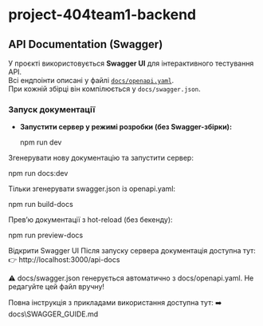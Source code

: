 # project-404team1-backend

## API Documentation (Swagger)

У проєкті використовується **Swagger UI** для інтерактивного тестування API.  
Всі ендпоінти описані у файлі [`docs/openapi.yaml`](docs/openapi.yaml).  
При кожній збірці він компілюється у `docs/swagger.json`.

### Запуск документації

- **Запустити сервер у режимі розробки (без Swagger-збірки):**

  npm run dev

Згенерувати нову документацію та запустити сервер:

npm run docs:dev

Тільки згенерувати swagger.json із openapi.yaml:

npm run build-docs

Превʼю документації з hot-reload (без бекенду):

npm run preview-docs

Відкрити Swagger UI
Після запуску сервера документація доступна тут:
👉 http://localhost:3000/api-docs

⚠️ docs/swagger.json генерується автоматично з docs/openapi.yaml.
Не редагуйте цей файл вручну!

Повна інструкція з прикладами використання доступна тут: ➡️ docs\SWAGGER_GUIDE.md
